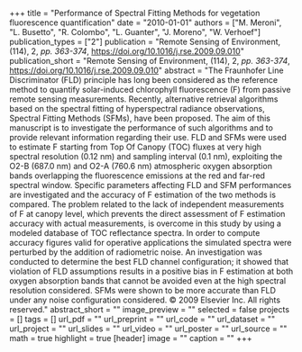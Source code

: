 +++
title = "Performance of Spectral Fitting Methods for vegetation fluorescence quantification"
date = "2010-01-01"
authors = ["M. Meroni", "L. Busetto", "R. Colombo", "L. Guanter", "J. Moreno", "W. Verhoef"]
publication_types = ["2"]
publication = "Remote Sensing of Environment, (114), 2, _pp. 363-374_, https://doi.org/10.1016/j.rse.2009.09.010"
publication_short = "Remote Sensing of Environment, (114), 2, _pp. 363-374_, https://doi.org/10.1016/j.rse.2009.09.010"
abstract = "The Fraunhofer Line Discriminator (FLD) principle has long been considered as the reference method to quantify solar-induced chlorophyll fluorescence (F) from passive remote sensing measurements. Recently, alternative retrieval algorithms based on the spectral fitting of hyperspectral radiance observations, Spectral Fitting Methods (SFMs), have been proposed. The aim of this manuscript is to investigate the performance of such algorithms and to provide relevant information regarding their use. FLD and SFMs were used to estimate F starting from Top Of Canopy (TOC) fluxes at very high spectral resolution (0.12 nm) and sampling interval (0.1 nm), exploiting the O2-B (687.0 nm) and O2-A (760.6 nm) atmospheric oxygen absorption bands overlapping the fluorescence emissions at the red and far-red spectral window. Specific parameters affecting FLD and SFM performances are investigated and the accuracy of F estimation of the two methods is compared. The problem related to the lack of independent measurements of F at canopy level, which prevents the direct assessment of F estimation accuracy with actual measurements, is overcome in this study by using a modeled database of TOC reflectance spectra. In order to compute accuracy figures valid for operative applications the simulated spectra were perturbed by the addition of radiometric noise. An investigation was conducted to determine the best FLD channel configuration; it showed that violation of FLD assumptions results in a positive bias in F estimation at both oxygen absorption bands that cannot be avoided even at the high spectral resolution considered. SFMs were shown to be more accurate than FLD under any noise configuration considered. © 2009 Elsevier Inc. All rights reserved."
abstract_short = ""
image_preview = ""
selected = false
projects = []
tags = []
url_pdf = ""
url_preprint = ""
url_code = ""
url_dataset = ""
url_project = ""
url_slides = ""
url_video = ""
url_poster = ""
url_source = ""
math = true
highlight = true
[header]
image = ""
caption = ""
+++
